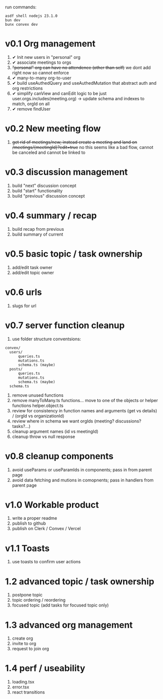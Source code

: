 run commands:
```
asdf shell nodejs 23.1.0
bun dev
bunx convex dev
```

# v0.1 Org management
1. ✔ Init new users in "personal" org
1. ✔ associate meetings to orgs
1. ~~"personal" org can have no attendence (other than self)~~ we dont add right now so cannot enforce
1. ✔ many-to-many org-to-user 
1. ✔ build useAuthedQuery and useAuthedMutation that abstract auth and org restrictions
1. ✔ simplify canView and canEdit logic to be just user.orgs.includes(meeting.org) -> update schema and indexes to match, orgId on all 
1. ✔ remove findUser

# v0.2 New meeting flow
1. ~~get rid of meetings/new; instead create a meeting and land on /meetings/{meetingId}?edit=true~~ no this seems like a bad flow, cannot be canceled and cannot be linked to

# v0.3 discussion management
1. build "next" discussion concept
1. build "start" functionality
1. build "previous" discussion concept

# v0.4 summary / recap
1. build recap from previous
1. build summary of current

# v0.5 basic topic / task ownership
1. add/edit task owner
1. add/edit topic owner

# v0.6 urls
1. slugs for url

# v0.7 server function cleanup
1. use folder structure conventsions:
  ```
  convex/
    users/
        queries.ts
        mutations.ts
        schema.ts (maybe)
    posts/
        queries.ts
        mutations.ts
        schema.ts (maybe)
    schema.ts
  ```
1. remove unused functions
1. remove manyToMany.ts functions... move to one of the objects or helper functions helper.object.ts
1. review for consistency in function names and arguments (get vs details) / (orgId vs organizationId)
1. review where in schema we want orgIds (meeting? discussions? tasks?...)
1. cleanup argument names (id vs meetingId)
1. cleanup throw vs null response

# v0.8 cleanup components
1. avoid useParams or useParamIds in components; pass in from parent page
1. avoid data fetching and mutions in comopnents; pass in handlers from parent page

# v1.0 Workable product
1. write a proper readme
1. publish to github
1. publish on Clerk / Convex / Vercel

# v1.1 Toasts
1. use toasts to confirm user actions

# 1.2 advanced topic / task ownership
1. postpone topic
1. topic ordering / reordering
1. focused topic (add tasks for focused topic only)

# 1.3 advanced org management
1. create org
1. invite to org
1. request to join org

# 1.4 perf / useability 
1. loading.tsx
1. error.tsx
1. react transitions